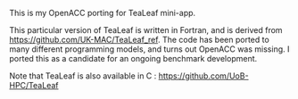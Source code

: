 This is my OpenACC porting for TeaLeaf mini-app.   

This particular version of TeaLeaf is written in Fortran, 
and is derived from https://github.com/UK-MAC/TeaLeaf_ref.
The code has been ported to many different programming models, and turns out OpenACC was missing. 
I ported this as a candidate for an ongoing benchmark development.  


Note that TeaLeaf is also available in C : https://github.com/UoB-HPC/TeaLeaf 
